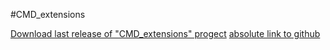 #CMD_extensions

[Download last release of "CMD_extensions" progect](/CMD_extensions_release.exe)
[absolute link to github](https://github.com/mostovsky/-CMD_extensions-/blob/master/CMD_extensions_release.exe)



